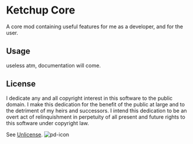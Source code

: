 # Ketchup Core

A core mod containing useful features for me as a developer, and for the user.

## Usage

useless atm, documentation will come.

## License

I dedicate any and all copyright interest in this software to the
public domain. I make this dedication for the benefit of the public at
large and to the detriment of my heirs and successors. I intend this
dedication to be an overt act of relinquishment in perpetuity of all
present and future rights to this software under copyright law.

 See [Unlicense](./LICENSE.md).
 ![pd-icon](https://user-images.githubusercontent.com/9313366/208296032-a39e4144-ab3d-4abc-af51-074d2ac678fe.png)
